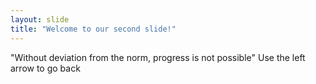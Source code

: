 ```yaml
---
layout: slide
title: "Welcome to our second slide!"
---
```

"Without deviation from the norm, progress is not possible" 
Use the left arrow to go back 
